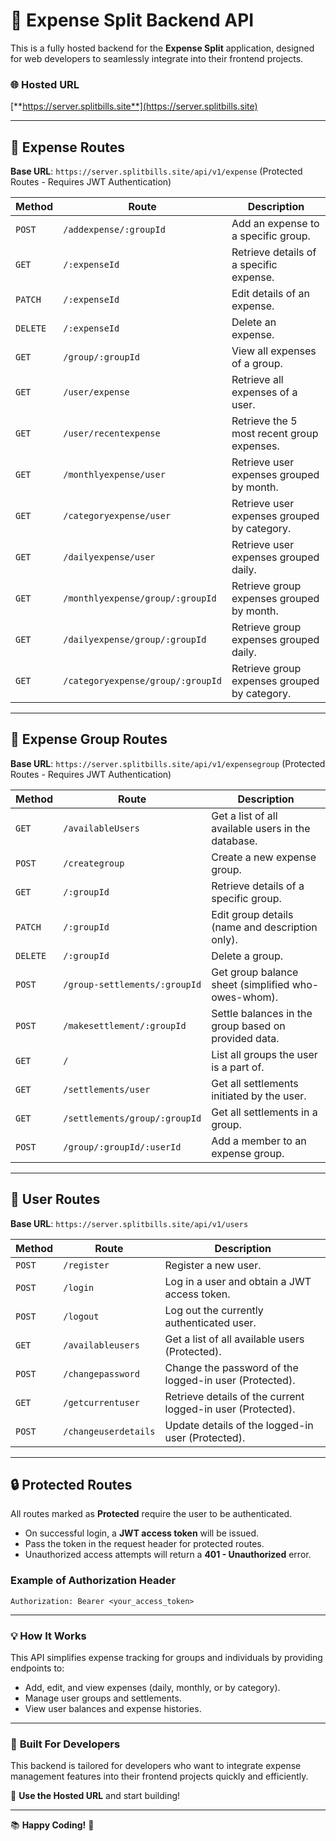 

# 💼 **Expense Split Backend API**  
This is a fully hosted backend for the **Expense Split** application, designed for web developers to seamlessly integrate into their frontend projects.  

### 🌐 **Hosted URL**  
[**https://server.splitbills.site**](https://server.splitbills.site)  

---

## 🚀 **Expense Routes**  
**Base URL**: `https://server.splitbills.site/api/v1/expense` (Protected Routes - Requires JWT Authentication)  

| **Method** | **Route**                                 | **Description**                                          |
|------------|-------------------------------------------|----------------------------------------------------------|
| `POST`     | `/addexpense/:groupId`                   | Add an expense to a specific group.                     |
| `GET`      | `/:expenseId`                            | Retrieve details of a specific expense.                 |
| `PATCH`    | `/:expenseId`                            | Edit details of an expense.                             |
| `DELETE`   | `/:expenseId`                            | Delete an expense.                                      |
| `GET`      | `/group/:groupId`                        | View all expenses of a group.                           |
| `GET`      | `/user/expense`                          | Retrieve all expenses of a user.                        |
| `GET`      | `/user/recentexpense`                    | Retrieve the 5 most recent group expenses.              |
| `GET`      | `/monthlyexpense/user`                   | Retrieve user expenses grouped by month.                |
| `GET`      | `/categoryexpense/user`                  | Retrieve user expenses grouped by category.             |
| `GET`      | `/dailyexpense/user`                     | Retrieve user expenses grouped daily.                   |
| `GET`      | `/monthlyexpense/group/:groupId`         | Retrieve group expenses grouped by month.               |
| `GET`      | `/dailyexpense/group/:groupId`           | Retrieve group expenses grouped daily.                  |
| `GET`      | `/categoryexpense/group/:groupId`        | Retrieve group expenses grouped by category.            |

---

## 🧾 **Expense Group Routes**  
**Base URL**: `https://server.splitbills.site/api/v1/expensegroup` (Protected Routes - Requires JWT Authentication)  

| **Method** | **Route**                                 | **Description**                                          |
|------------|-------------------------------------------|----------------------------------------------------------|
| `GET`      | `/availableUsers`                        | Get a list of all available users in the database.      |
| `POST`     | `/creategroup`                           | Create a new expense group.                             |
| `GET`      | `/:groupId`                              | Retrieve details of a specific group.                   |
| `PATCH`    | `/:groupId`                              | Edit group details (name and description only).         |
| `DELETE`   | `/:groupId`                              | Delete a group.                                         |
| `POST`     | `/group-settlements/:groupId`            | Get group balance sheet (simplified who-owes-whom).     |
| `POST`     | `/makesettlement/:groupId`               | Settle balances in the group based on provided data.    |
| `GET`      | `/`                                      | List all groups the user is a part of.                  |
| `GET`      | `/settlements/user`                      | Get all settlements initiated by the user.              |
| `GET`      | `/settlements/group/:groupId`            | Get all settlements in a group.                         |
| `POST`     | `/group/:groupId/:userId`                | Add a member to an expense group.                       |

---

## 👤 **User Routes**  
**Base URL**: `https://server.splitbills.site/api/v1/users`  

| **Method** | **Route**                                 | **Description**                                          |
|------------|-------------------------------------------|----------------------------------------------------------|
| `POST`     | `/register`                              | Register a new user.                                    |
| `POST`     | `/login`                                 | Log in a user and obtain a JWT access token.            |
| `POST`     | `/logout`                                | Log out the currently authenticated user.               |
| `GET`      | `/availableusers`                        | Get a list of all available users (Protected).          |
| `POST`     | `/changepassword`                        | Change the password of the logged-in user (Protected).  |
| `GET`      | `/getcurrentuser`                        | Retrieve details of the current logged-in user (Protected). |
| `POST`     | `/changeuserdetails`                     | Update details of the logged-in user (Protected).       |

---

## 🔒 **Protected Routes**  
All routes marked as **Protected** require the user to be authenticated.  
- On successful login, a **JWT access token** will be issued.  
- Pass the token in the request header for protected routes.  
- Unauthorized access attempts will return a **401 - Unauthorized** error.  

### **Example of Authorization Header**  
```http
Authorization: Bearer <your_access_token>
```

---

### 💡 **How It Works**  
This API simplifies expense tracking for groups and individuals by providing endpoints to:  
- Add, edit, and view expenses (daily, monthly, or by category).  
- Manage user groups and settlements.  
- View user balances and expense histories.  

---

### 🌟 **Built For Developers**  
This backend is tailored for developers who want to integrate expense management features into their frontend projects quickly and efficiently.  

🔗 **Use the Hosted URL** and start building!  

---  

📚 **Happy Coding!** 🚀  
